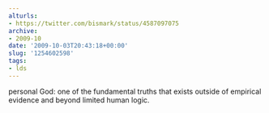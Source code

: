 ```yaml
---
alturls:
- https://twitter.com/bismark/status/4587097075
archive:
- 2009-10
date: '2009-10-03T20:43:18+00:00'
slug: '1254602598'
tags:
- lds
---
```


personal God: one of the fundamental truths that exists outside of empirical evidence and beyond limited human logic.

